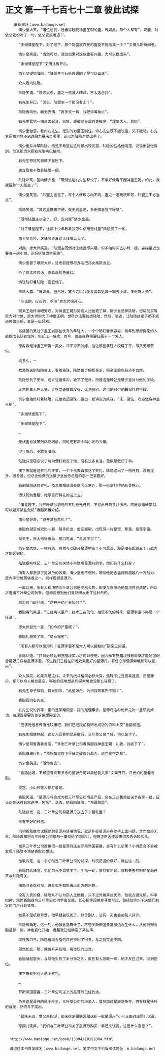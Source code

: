 # 正文 第一千七百七十二章 彼此试探
        最新网址：www.badaoge.net
          情少皇大笑，“诸位想要，是看得起我神蛊王朝的蛊，既如此，每个人都有”，说着，对依总管吩咐了一句，依总管笑着退下。
      
          “多谢情皇陛下，对了陛下，那个能盛放百花的蛊能不能给我一个？”文倩儿期待问道。
      
          情少皇笑道，“当然可以，诸位如果对这些蛊有兴趣，大可以提出来”。
      
          “谢谢情皇陛下”文倩儿很开心。
      
          情少皇望向陆隐，“陆盟主可有感兴趣的？尽可以直说”。
      
          众人看向陆隐。
      
          陆隐笑道，“修炼太杂，蛊之一道博大精深，不太适合我”。
      
          右先生开口，“怎么，陆盟主一个都没看上？”。
      
          陆隐看向他，面无表情，“再多说一句，我把你嘴抽烂“。
      
          右先生猛地一拍桌面起身，怒急，却被他身后的吏按住，“理事大人，息怒”。
      
          情少皇皱眉，看向右先生，无形的力量压制住，令右先生既不能说话，又不能动，右先生压根察觉不到这股力量来自哪里，还以为陆隐对他出手了。
      
          情少皇并非帮陆隐，而是不希望在这时候出现问题，陆隐的性格他清楚，说得出就做得到，他真能当众把右先生嘴巴抽烂。
      
          右先生憋屈的被情少皇压下。
      
          吏连看都不敢看陆隐一眼。
      
          陆隐冷笑，望向情少皇，“既然这位右先生都说了，不拿好像看不起神蛊王朝，如此，我就要那个无线蛊了”。
      
          情少皇笑道，“陆盟主言重了，每个人修炼方向不同，蛊之一道玩玩即可，陆盟主不必当真”。
      
          陆隐笑道，“其它蛊携带不便，就无线蛊吧，多谢情皇陛下好意”。
      
          “既然陆盟主决定了，好，没问题”情少皇道。
      
          “对了情皇陛下，让那个少年教教我怎么使用无线蛊”陆隐提了一句。
      
          情少皇奇怪，这陆隐还真对无线蛊上心了。
      
          对面，原太师笑道，“陆盟主既然对无线蛊感兴趣，何不抽时间去小城一趟，淼淼最近也要去一趟小城，正好给陆盟主带路”。
      
          情少皇瞥了眼原太师，这老狐狸想尽办法把孙女推销出去。
      
          听了原太师的话，原淼淼脸色羞红。
      
          情珑珑盯着陆隐，便宜他了。
      
          陆隐大喜，“既如此，当然好，宴会之后我便与淼淼姑娘一同去小城，多谢原太师”。
      
          “应该的，应该的，哈哈”原太师很开心。
      
          狈亲王始终冷眼旁观，对神蛊王朝形势没人比他更了解，情少皇忌惮陆隐，想帮剑宗等势力对付他，原太师则为了神蛊王朝，想尽办法要拉拢陆隐，然后，驱逐，让陆隐这辈子都不能进神蛊王朝，真是一出好戏。
      
          最痛苦的莫过于蛊王城那些优秀的年轻人，一个个都盯着原淼淼，每年到原府提亲的人能排成长队到城外，但却无一成功，而今，原淼淼竟然要归属于一个外人。
      
          原淼淼是神蛊王朝第一美女，却不得不外嫁，这让那些年轻人咬碎了牙，却又无可奈何。
      
          没多久，一
      
          枚遁珠送到陆隐桌上，看着遁珠，陆隐瞥了眼狈亲王，狈亲王脸色有点不自然。
      
          陆隐想到了无常，或许这遁珠内，被下了无常，而赠送遁珠就是情少皇对付他的手段。
      
          无常剧毒无色无味，连符文道数都没有，无法辨别，这也是对付他最保险的手段。
      
          情少皇始终盯着陆隐，见他收起遁珠，露出一丝满意的笑容，“来，诸位，欢迎做客神蛊王朝”。
      
          “多谢情皇陛下”。
      
          “多谢情皇陛下”。
      
          …
      
          无线蛊也被带到陆隐眼前，同时还有那个叫小发的少年。
      
          少年惶恐，不敢看陆隐。
      
          陆隐只是随意说了两句便打发走了他，没有过多关注，更像是敷衍了事。
      
          接下来就是送贺礼的环节，一个个代表自家送了贺礼，陆隐送出了一瓶丹药，没有提升，很普通，但总比他真的送情少皇给依总管的那一巴掌要好。
      
          看到陆隐送的贺礼，依总管眼底深处便闪烁寒芒，那一巴掌打得他刻骨铭心。
      
          很快轮到香脂，她示意衍将礼物送上去。
      
          “情皇陛下，我三叶草公司送的贺礼也是丹药，不过此丹药并非服用，而是与遁珠类似，可以避开某些危机”香脂笑着介绍。
      
          情少皇好奇，“避开某些危机？”。
      
          香脂自凝空戒取出一颗，随手扔出，虚空撕裂，出现另一片星空，那是，星源宇宙。
      
          狈亲王，原太师皆震动，脱口而出，“星源宇宙？”。
      
          情少皇大惊，一枚丹药，竟然可以破开星源宇宙？不可思议，那是唯有超越五十万战力才能达到的。
      
          陆隐眼睛眯起，三叶草公司居然不再隐瞒星源丹的事，他们有什么打算？
      
          所有人都震惊于星源丹的效果，情少皇也不例外，哪怕他配合蛊拥有超越八十万战力，是内宇宙绝顶强者之一，同样震撼星源丹。
      
          一直以来，所有人都清楚三叶草公司是庞然大物，即便与世隔绝的蛊流界也清楚，所以才邀请三叶草公司到来，但却没想到他们竟然研发出了这种丹药。
      
          原太师当即问道，“这种丹药产量如何？”。
      
          香脂客气笑道，“已经可以量产，技术正在简化，相信不久的将来，星源宇宙不再是一个传说”。
      
          原太师目光一变，“如今的产量呢？”。
      
          香脂礼貌笑了笑，“商业秘密”。
      
          “所有人都可以使用吗？星源宇宙不是常人可以接触的”狈亲王问道。
      
          香脂回道，“目前必须达到狩猎境实力才可以使用，因为唯有狩猎境强者肉身才能勉强配合星源丹穿梭星源宇宙，不过我们已经在研发效果更好的星源丹，有信心即便探索境都可以使用”。
      
          众人惊叹，如果真是这样，未来的战斗格局必然大变，遁珠不过是提高速度，而星源丹，却可以令人瞬息星空，哪怕狩猎境想杀死探索境也没那么容易了。
      
          右先生身子探前，目光阴冷，“此星源丹，为何我等事先不知？”。
      
          香脂看向右先生，
      
          右先生说的我等，指的是荣耀殿堂，指的是理事会，星源丹这种绝世之物一旦研发成功，按理说是要先告诉荣耀殿堂的。
      
          “应该是信息传播比较慢吧，我们已经提前将研发成功的资料上交”香脂回道。
      
          右先生眼睛眯起，这女人回答明显是敷衍，三叶草公司？好，他也记下了。
      
          情少皇郑重看着香脂，“多谢三叶草公司看得起我神蛊王朝，礼物，我收下了”。
      
          香脂缓缓行礼，“预祝情皇陛下早日突破百万战力，屹立星空之巅”。
      
          情少皇笑道，“借你吉言”。
      
          “香脂姑娘，不知道有没有多余的星源丹可以卖给我文家”文尧开口，目光灼灼望着香脂。
      
          灵宫，小山神等人都盯着她。
      
          香脂笑道，“星源丹将会成为我三叶草公司明星产品，会在正式售卖前送予各家一批，应该正在送往各家途中，包括”，说着，她看向陆隐，“东疆联盟”。
      
          陆隐目光一变，三叶草公司将星源丹送去了东疆联盟？
      
          他有不好的预感。
      
          当初香脂数次试探他的星源丹使用情况，就是怀疑星源丹在他手上出问题，然而始终无果，陆隐直接把与三叶草公司接触一事交给了琼熙儿，但真正原因还没来得及告诉琼熙儿。
      
          如果三叶草公司直接把一批星源丹送去罗斯帝国要塞，会有什么后果？小树苗会不会被发现？陆隐不清楚香脂的想法。
      
          他敢肯定，这一手必然是三叶草公司的试探，时机把握的极好，就在这一刻。
      
          香脂盯着陆隐，见他目光不自觉变了，手指一动，果然有问题，那枚失去控制的星源丹真与陆隐有关。
      
          陆隐与香脂对视，彼此似乎都能看出对方的用意。
      
          没有人真的蠢，陆隐从不认为别人比他蠢，只不过凭着某些优势，他能占据先机，料事如神，然而香脂身为三叶草公司内宇宙总裁，其心机手段绝非寻常可比，包括剑宗刘千决他们制定的门户计划等等。
      
          如果不是机缘背景，他早就被玩死了，算计别人，总有一天也会被别人算计。
      
          陆隐很确定，这一刻，他被香脂算计了，不管罗斯帝国要塞那边发生什么，从他听到香脂话那一刻，神色变化开始，香脂就已经确定了某些事。
      
          深呼吸口气，陆隐看向香脂的目光锐利了很多，与之前完全不同。
      
          既然如此，那，就摊开来玩吧，看谁玩的过谁。
      
          香脂皱起眉头，与陆隐对视了半分钟之久，直到有人咳嗽一声，她才反应过来，回到座位。
      
          接下来轮到别人送上贺礼。
      
          …
      
          罗斯帝国要塞，三叶草公司送上的星源丹已经到达。
      
          负责送星源丹的是小叶王，三叶草公司的继承人，曾参加过星辰塔争夺，拥有移星换叶的战技，然而并不突出。
      
          “冒昧来访，受父亲指派，前来给东疆联盟赠送新一批星源丹”小叶王面对琼熙儿说道。
      
          琼熙儿诧异，“我们与三叶草公司关于星源丹购买一事还没谈妥，这是什么意思？”。
      
      
      http://www.badaoge.net/book/13084/18191804.html
      
      请记住本书首发域名：www.badaoge.net。笔尖中文手机版阅读网址：m.badaoge.net